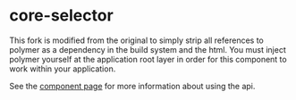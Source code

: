 core-selector
==============
This fork is modified from the original to simply strip all references to polymer as a dependency in the build system and the html. You must inject polymer yourself at the application root layer in order for this component to work within your application.

See the [component page](http://polymer-project.org/docs/elements/core-elements.html#core-selector) for more information 
about using the api.
